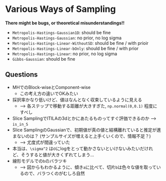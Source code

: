 # Various Ways of Sampling
**There might be bugs, or theoretical misunderstandings!!**
* `Metropolis-Hastings-Gaussian1D`: should be fine
* `Metropolis-Hastings-Gaussian`: no prior, no log sigma
* `Metropolis-Hastings-Linear-WithoutSD`: should be fine / with prioir
* `Metropolis-Hastings-Linear-bOnly`: should be fine / with prior
* `Metropolis-Hastings-Linear`: no prior, no log sigma
* `Gibbs-Gaussian`: should be fine

## Questions
* MHでのBlock-wiseとComponent-wise
	* この考え方の違いでOKみたい
* 採択率かなり低いけど、値はなんとなく収束しているように見える
	* --> 各ステップで移動する距離が大きすぎた, `np.normal(0,0.1)` 程度にすべし
* Slice SamplingでITILAの3dとかにあたるものってすぐ評価できるのか --> `is_in_S`
* Slice SamplingのGaussianで、初期値が真の値と結構離れていると推定が進まないのは？ (サンプルサイズが増えると上手くいくので、情報不足？) 
	* --> 尤度式が間違っていた
* 本当は、`\sigma^2` はσにlogをとって動かさないといけないみたいだけれど、そうすると値が大きくずれてしまう...
* 線形モデルでの`b`のバラツキ
	* --> 図からもわかるように、傾き`a`に比べて、切片`b`は色々な値を取っているので、バラつくのがむしろ自然

